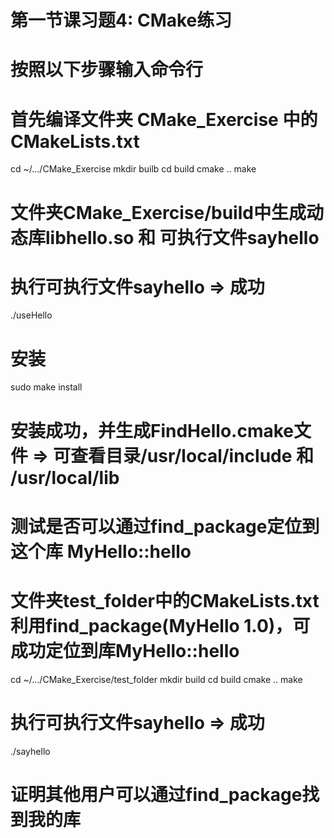 # 第一节课习题4:  CMake练习
# 按照以下步骤输入命令行

# 首先编译文件夹 CMake_Exercise 中的 CMakeLists.txt
cd ~/.../CMake_Exercise
mkdir builb
cd build
cmake ..
make
# 文件夹CMake_Exercise/build中生成动态库libhello.so 和 可执行文件sayhello
# 执行可执行文件sayhello  =>  成功
./useHello

# 安装
sudo make install
# 安装成功，并生成FindHello.cmake文件    =>  可查看目录/usr/local/include 和 /usr/local/lib



# 测试是否可以通过find_package定位到这个库 MyHello::hello
# 文件夹test_folder中的CMakeLists.txt利用find_package(MyHello 1.0)，可成功定位到库MyHello::hello
cd ~/.../CMake_Exercise/test_folder
mkdir build
cd build
cmake ..
make
# 执行可执行文件sayhello  =>  成功
./sayhello
# 证明其他用户可以通过find_package找到我的库


